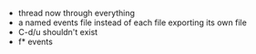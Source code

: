 * thread now through everything
* a named events file instead of each file exporting its own file
* <number>C-d/u shouldn't exist
* f* events

